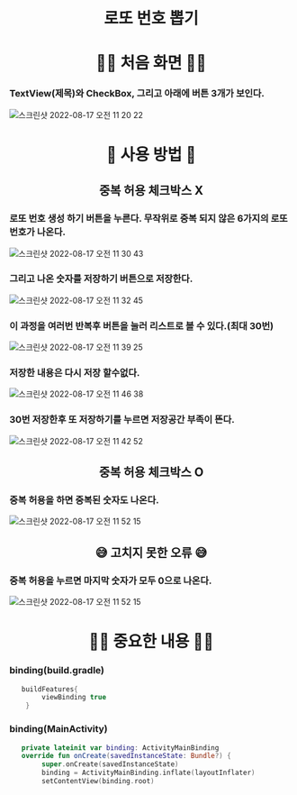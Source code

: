 # <div align="center">로또 번호 뽑기</div>

# <div align="center">👋🏻 처음 화면 👋🏻</div>
### TextView(제목)와 CheckBox, 그리고 아래에 버튼 3개가 보인다.
![스크린샷 2022-08-17 오전 11 20 22](https://user-images.githubusercontent.com/102125786/185020849-3406c4f8-81b5-42f9-af75-6df273b817cd.png)

# <div align="center">📱 사용 방법 📱</div>
## <div align="center"> 중복 허용 체크박스 X </div>
### 로또 번호 생성 하기 버튼을 누른다. 무작위로 중복 되지 않은 6가지의 로또번호가 나온다.
![스크린샷 2022-08-17 오전 11 30 43](https://user-images.githubusercontent.com/102125786/185021578-ab36b3f1-3d67-4986-8e5e-fe1693773ee1.png)

### 그리고 나온 숫자를 저장하기 버튼으로 저장한다.
![스크린샷 2022-08-17 오전 11 32 45](https://user-images.githubusercontent.com/102125786/185021808-1edc272b-c68d-467e-b847-dbb3044bbc2f.png)

### 이 과정을 여러번 반복후 버튼을 눌러 리스트로 볼 수 있다.(최대 30번)
![스크린샷 2022-08-17 오전 11 39 25](https://user-images.githubusercontent.com/102125786/185022536-1a3142e1-7b58-492b-bfb4-d745c66066c9.png)

### 저장한 내용은 다시 저장 할수없다.
![스크린샷 2022-08-17 오전 11 46 38](https://user-images.githubusercontent.com/102125786/185023634-989dee8e-89b3-4758-9ae6-3e941d2fd605.png)

### 30번 저장한후 또 저장하기를 누르면 저장공간 부족이 뜬다.
![스크린샷 2022-08-17 오전 11 42 52](https://user-images.githubusercontent.com/102125786/185023029-7596b2c7-b88f-476a-b04a-8e9067e996ab.png)

## <div align="center"> 중복 허용 체크박스 O </div>
### 중복 허용을 하면 중복된 숫자도 나온다.
![스크린샷 2022-08-17 오전 11 52 15](https://user-images.githubusercontent.com/102125786/185024100-193f65b2-d330-4465-906d-1e66f52db544.png)

## <div align="center"> 😅 고치지 못한 오류 😅 </div>
### 중복 허용을 누르면 마지막 숫자가 모두 0으로 나온다.
![스크린샷 2022-08-17 오전 11 52 15](https://user-images.githubusercontent.com/102125786/185024166-4285a971-b690-446c-8790-b97a306cafc4.png)

# <div align="center"> ✍🏻 중요한 내용 ✍🏻 </div>

### binding(build.gradle)
```kotlin
   buildFeatures{
        viewBinding true
    }
```

### binding(MainActivity)
```kotlin
   private lateinit var binding: ActivityMainBinding
   override fun onCreate(savedInstanceState: Bundle?) {
        super.onCreate(savedInstanceState)
        binding = ActivityMainBinding.inflate(layoutInflater)
        setContentView(binding.root)
```

### 
